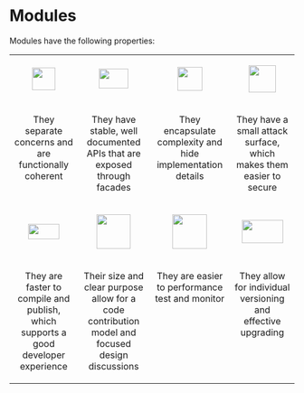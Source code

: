 # Modules

Modules have the following properties:

<table border=0 cellspacing=0 cellpadding=0>
 <tr>
  <td width=160>
    <p align=center>
        <span>
            <img width=41 height=40
            src="https://cloudblogs.microsoft.com/dynamics365/wp-content/uploads/sites/4/2019/08/image015.png">
        </span>
    </p>
  </td>
  <td width=160'>
    <p align=center>
        <span>
            <img width=52 height=35
            src="https://cloudblogs.microsoft.com/dynamics365/wp-content/uploads/sites/4/2019/08/image016.png">
        </span>
    </p>
  </td>
  <td width=160>
    <p align=center>
        <span>
            <img width=44 height=42
            src="https://cloudblogs.microsoft.com/dynamics365/wp-content/uploads/sites/4/2019/08/image017.jpg">
            </span>
        </p>
  </td>
  <td width=160>
    <p align=center>
        <span >
            <img width=48 height=48
            src="https://cloudblogs.microsoft.com/dynamics365/wp-content/uploads/sites/4/2019/08/image019.png">
        </span>
    </p>
  </td>
 </tr>
 <tr>
  <td width=160 valign=top>
    <p align=center>They separate concerns and are
    functionally coherent
    </p>
  </td>
  <td width=160 valign=top>
    <p align=center>They have stable, well documented APIs
    that are exposed through facades
    </p>
  </td>
  <td width=160 valign=top>
    <p align=center>They encapsulate complexity and hide
    implementation details
    </p>
  </td>
  <td width=160 valign=top>
    <p align=center>They have a small attack surface, which
    makes them easier to secure
    </p>
  </td>
 </tr>
 <tr>
  <td width=160>
    <p align=center>
        <span >
            <img width=55 height=27
            src="https://cloudblogs.microsoft.com/dynamics365/wp-content/uploads/sites/4/2019/08/image020.png">
        </span>
    </p>
  </td>
  <td width=160>
    <p align=center>
        <span >
            <img width=60 height=61
            src="https://cloudblogs.microsoft.com/dynamics365/wp-content/uploads/sites/4/2019/08/image021.jpg">
        </span>
    </p>
  </td>
  <td width=160>
    <p align=center>
        <span >
            <img width=61 height=61
            src="https://cloudblogs.microsoft.com/dynamics365/wp-content/uploads/sites/4/2019/08/image022.jpg">
        </span>
    </p>
  </td>
  <td width=160>
    <p align=center>
        <span >
            <img width=73 height=41
            src="https://cloudblogs.microsoft.com/dynamics365/wp-content/uploads/sites/4/2019/08/image023.png">
        </span>
    </p>
  </td>
 </tr>
 <tr>
  <td width=160 valign=top>
    <p align=center>They are faster to compile and publish,
    which supports a good developer experience</p>
  </td>
  <td width=160 valign=top>
    <p align=center>Their size and clear purpose allow for
    a code contribution model and focused design discussions</p>
  </td>
  <td width=160 valign=top>
    <p align=center>They are easier to performance test and
    monitor</p>
  </td>
    <td width=160 valign=top>
    <p align=center>They allow for individual versioning
    and effective upgrading</p>
  </td>
 </tr>
</table>
